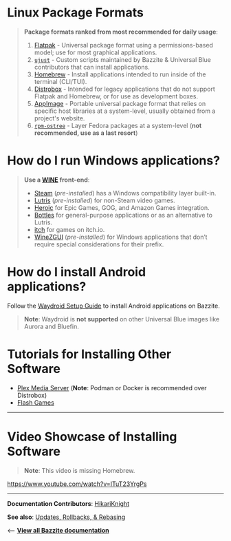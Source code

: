 <!-- ANCHOR: METADATA -->
<!--{"url_discourse": "https://universal-blue.discourse.group/docs?topic=35", "fetched_at": "2024-09-03 16:43:05.697052+00:00"}-->
<!-- ANCHOR_END: METADATA -->

# Linux Package Formats

> **Package formats ranked from most recommended for daily usage**:
> 
> 1. [Flatpak](https://ublue-os.github.io/bazzite/Installing_and_Managing_Software/Flatpak/) - Universal package format using a permissions-based model; use for most graphical applications.
> 2. [`ujust`](https://ublue-os.github.io/bazzite/Installing_and_Managing_Software/ujust/) - Custom scripts maintained by Bazzite & Universal Blue contributors that can install applications.
> 3.  [Homebrew](https://ublue-os.github.io/bazzite/Installing_and_Managing_Software/Homebrew/) - Install applications intended to run inside of the terminal (CLI/TUI).
> 4. [Distrobox](https://ublue-os.github.io/bazzite/Installing_and_Managing_Software/Distrobox/) - Intended for legacy applications that do not support Flatpak and Homebrew, or for use as development boxes.
> 5. [AppImage](https://ublue-os.github.io/bazzite/Installing_and_Managing_Software/AppImage/) - Portable universal package format that relies on specific host libraries at a system-level, usually obtained from a project's website.
> 6. [`rpm-ostree`](https://ublue-os.github.io/bazzite/Installing_and_Managing_Software/rpm-ostree/) - Layer Fedora packages at a system-level (**not recommended, use as a last resort**)


# How do I run Windows applications?

> **Use a [WINE](https://www.winehq.org/) front-end**:
>
> * [Steam](https://store.steampowered.com/) (*pre-installed*) has a Windows compatibility layer built-in.
> * [Lutris](https://lutris.net/about) (*pre-installed*) for non-Steam video games.
> * [Heroic](https://heroicgameslauncher.com/) for Epic Games, GOG, and Amazon Games integration.
> * [Bottles](https://usebottles.com/) for general-purpose applications or as an alternative to Lutris.
> * [itch](https://flathub.org/apps/io.itch.itch) for games on itch.io. 
> * [WineZGUI](https://github.com/fastrizwaan/WineZGUI) (*pre-installed*) for Windows applications that don’t require special considerations for their prefix.

# How do I install Android applications?


Follow the [Waydroid Setup Guide](https://universal-blue.discourse.group/docs?topic=32) to install Android applications on Bazzite.

>**Note**: Waydroid is **not supported** on other Universal Blue images like Aurora and Bluefin.

# Tutorials for Installing Other Software

- [Plex Media Server](https://universal-blue.discourse.group/t/video-tutorial-how-to-install-plex-media-server-using-distrobox-on-bazzite/1999) (**Note**: Podman or Docker is recommended over Distrobox)
- [Flash Games](https://universal-blue.discourse.group/t/how-to-run-old-browser-games-with-web-apps/486)


<hr>

# Video Showcase of Installing Software

>**Note**: This video is missing Homebrew.

https://www.youtube.com/watch?v=ITuT23YrgPs

<hr>

**Documentation Contributors**: [HikariKnight](https://github.com/HikariKnight)

**See also**: [Updates, Rollbacks, & Rebasing](../Installing_and_Managing_Software/Updates_Rollbacks_and_Rebasing/index.md)

<-- [**View all Bazzite documentation**](../index.md)